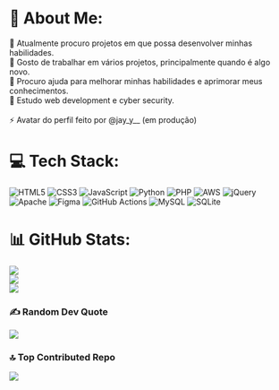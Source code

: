 # 💫 About Me:
🔭 Atualmente procuro projetos em que possa desenvolver minhas habilidades.<br>
👯 Gosto de trabalhar em vários projetos, principalmente quando é algo novo.<br>
🤝 Procuro ajuda para melhorar minhas habilidades e aprimorar meus conhecimentos.<br>
🌱 Estudo web development e cyber security.<br>
<br>⚡ Avatar do perfil feito por @jay_y__ (em produção)


# 💻 Tech Stack:
![HTML5](https://img.shields.io/badge/html5-%23E34F26.svg?style=for-the-badge&logo=html5&logoColor=white) 
![CSS3](https://img.shields.io/badge/css3-%231572B6.svg?style=for-the-badge&logo=css3&logoColor=white) 
![JavaScript](https://img.shields.io/badge/javascript-%23323330.svg?style=for-the-badge&logo=javascript&logoColor=%23F7DF1E) 
![Python](https://img.shields.io/badge/python-3670A0?style=for-the-badge&logo=python&logoColor=ffdd54) 
![PHP](https://img.shields.io/badge/php-%23777BB4.svg?style=for-the-badge&logo=php&logoColor=white)
![AWS](https://img.shields.io/badge/AWS-%23FF9900.svg?style=for-the-badge&logo=amazon-aws&logoColor=white) 
![jQuery](https://img.shields.io/badge/jquery-%230769AD.svg?style=for-the-badge&logo=jquery&logoColor=white) 
![Apache](https://img.shields.io/badge/apache-%23D42029.svg?style=for-the-badge&logo=apache&logoColor=white)
![Figma](https://img.shields.io/badge/figma-%23F24E1E.svg?style=for-the-badge&logo=figma&logoColor=white) 
![GitHub Actions](https://img.shields.io/badge/github%20actions-%232671E5.svg?style=for-the-badge&logo=githubactions&logoColor=white) 
![MySQL](https://img.shields.io/badge/mysql-4479A1.svg?style=for-the-badge&logo=mysql&logoColor=white) 
![SQLite](https://img.shields.io/badge/sqlite-%2307405e.svg?style=for-the-badge&logo=sqlite&logoColor=white)
# 📊 GitHub Stats:
![](https://github-readme-stats.vercel.app/api?username=EduardoNascimentoSoares&theme=radical&hide_border=false&include_all_commits=false&count_private=false)<br/>
![](https://nirzak-streak-stats.vercel.app/?user=EduardoNascimentoSoares&theme=radical&hide_border=false)<br/>
![](https://github-readme-stats.vercel.app/api/top-langs/?username=EduardoNascimentoSoares&theme=radical&hide_border=false&include_all_commits=false&count_private=false&layout=compact)

### ✍️ Random Dev Quote
![](https://quotes-github-readme.vercel.app/api?type=horizontal&theme=radical)

### 🔝 Top Contributed Repo
![](https://github-contributor-stats.vercel.app/api?username=EduardoNascimentoSoares&limit=5&theme=dark&combine_all_yearly_contributions=true)

<!-- Proudly created with GPRM ( https://gprm.itsvg.in ) -->
